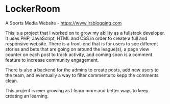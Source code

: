 # LockerRoom
A Sports Media Website - https://www.lrsblogging.com

This is a project that I worked on to grow my ability as a fullstack developer. It uses PHP, JavaScript, HTML and CSS in order to create a full and responsive website.
There is a front-end that is for users to see different stories and bets that are going on around the league(s), a page view counter on each post to track activity, and coming soon is a comment feature to increase community engagement.

There is also a backend for the admins to create posts, add new users to the team, and eventually a way to filter comments to kepp the comments clean. 

This project is ever growing as I learn more and better ways to keep creating an learning.
